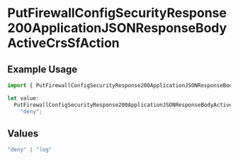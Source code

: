 # PutFirewallConfigSecurityResponse200ApplicationJSONResponseBodyActiveCrsSfAction

## Example Usage

```typescript
import { PutFirewallConfigSecurityResponse200ApplicationJSONResponseBodyActiveCrsSfAction } from "@vercel/sdk/models/putfirewallconfigop.js";

let value:
  PutFirewallConfigSecurityResponse200ApplicationJSONResponseBodyActiveCrsSfAction =
    "deny";
```

## Values

```typescript
"deny" | "log"
```
